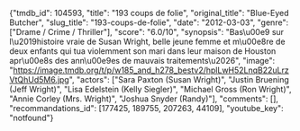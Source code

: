 {"tmdb_id": 104593, "title": "193 coups de folie", "original_title": "Blue-Eyed Butcher", "slug_title": "193-coups-de-folie", "date": "2012-03-03", "genre": ["Drame / Crime / Thriller"], "score": "6.0/10", "synopsis": "Bas\u00e9 sur l\u2019histoire vraie de Susan Wright, belle jeune femme et m\u00e8re de deux enfants qui tua violemment son mari dans leur maison de Houston apr\u00e8s des ann\u00e9es de mauvais traitements\u2026", "image": "https://image.tmdb.org/t/p/w185_and_h278_bestv2/hplLwH52LnqB22uLrzVtQhUd5M6.jpg", "actors": ["Sara Paxton (Susan Wright)", "Justin Bruening (Jeff Wright)", "Lisa Edelstein (Kelly Siegler)", "Michael Gross (Ron Wright)", "Annie Corley (Mrs. Wright)", "Joshua Snyder (Randy)"], "comments": [], "recommandations_id": [177425, 189755, 207263, 44109], "youtube_key": "notfound"}